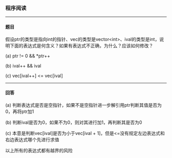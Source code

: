### 程序阅读
***
#### 题目

假设ptr的类型是指向int的指针、vec的类型是vector\<int\>、ival的类型是int，说明下面的表达式是何含义？如果有表达式不正确，为什么？应该如何修改？  

(a) ptr != 0 && *ptr++  

(b) ival++ && ival  

(c) vec[ival++] <= vec[ival]

***
#### 回答

(a) 判断表达式是否是空指针，如果不是空指针进一步解引用ptr判断其值是否为0，再将ptr加1  

(b) 判断ival是否为0，如果不为0，则对其进行加1，再判断其是否为0  

(c) 本意是判断vec[ival]是否为小于vec[ival + 1]，但是<=没有规定左边表达式和右边表达式哪个先进行求值  

以上所有的表达式都有越界的风险